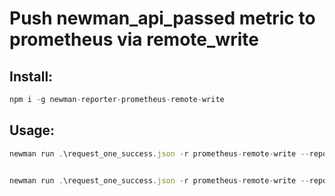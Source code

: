 # Push newman_api_passed metric to prometheus via remote_write

## Install:

```js
npm i -g newman-reporter-prometheus-remote-write
```

## Usage:

```js
newman run .\request_one_success.json -r prometheus-remote-write --reporter-prometheusUrl  http://prometheus-k8s.monitoring.svc.cluster.local:9090/api/v1/write


newman run .\request_one_success.json -r prometheus-remote-write --reporter-prometheusUrl  http://prometheus-k8s.monitoring.svc.cluster.local:9090/api/v1/write --reporter-username username  --reporter-password password
```
